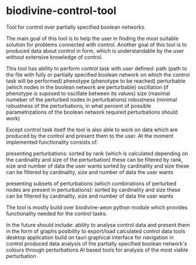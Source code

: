 # biodivine-control-tool
Tool for control over partially specified boolean networks.

The main goal of this tool is to help the user in finding the most suitable solution for problems connected with control.
Another goal of this tool is to produced data about control in form, which is understandable by the user without extensive knowledge of control.

This tool has ability to perform control task with user defined:
path (path to the file with fully or partially specified boolean network on which the control task will be performed)
phenotype (phenotype to be reached)
perturbable (which nodes in the boolean network are perturbable)
oscillation (if phenotype is suposed to oscillate between its values)
size (maximal numeber of the perturbed nodes in perturbations)
robustness (minimal robustness of the perturbations, in what percent of possible parametrizations of the boolean network required perturbations should work)

Except control task itself the tool is also able to work on data which are produced by the control and present them to the user.
At the moment implemented functionality consists of:

presenting perturbations:
  sorted by rank (which is calculated depending on the cardinality and size of the perturbation)
    these can be filtered by rank, size and number of data the user wants
  sorted by cardinality and size
    these can be filtered by cardinality, size and number of data the user wants
    
presenting subsets of perturbations (which combinations of perturbed nodes are present in perturbations):
    sorted by cardinality and size
      these can be filtered by cardinality, size and number of data the user wants

The tool is mostly build over biodivine-aeon python module which provides functionality needed for the control tasks. 

In the future should include:
ability to analyse control data and present them in the form of graphs
posibility to export/load calculated control data
tools desktop application build on tauri
graphical interface for navigation in control produced data
analysis of the partially specified boolean network's colours through perturbations
AI based tools for analysis of the most viable perturbation
